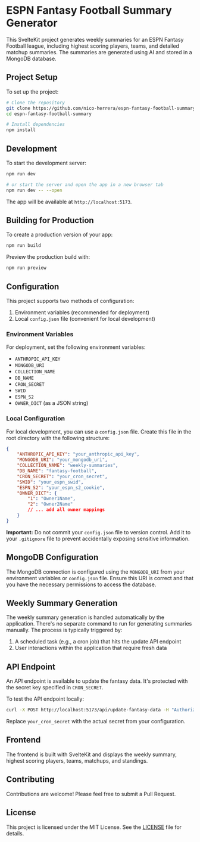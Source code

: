 # ESPN Fantasy Football Summary Generator

This SvelteKit project generates weekly summaries for an ESPN Fantasy Football league, including highest scoring players, teams, and detailed matchup summaries. The summaries are generated using AI and stored in a MongoDB database.

## Project Setup

To set up the project:

```bash
# Clone the repository
git clone https://github.com/nico-herrera/espn-fantasy-football-summary.git
cd espn-fantasy-football-summary

# Install dependencies
npm install
```

## Development

To start the development server:

```bash
npm run dev

# or start the server and open the app in a new browser tab
npm run dev -- --open
```

The app will be available at `http://localhost:5173`.

## Building for Production

To create a production version of your app:

```bash
npm run build
```

Preview the production build with:

```bash
npm run preview
```

## Configuration

This project supports two methods of configuration:

1. Environment variables (recommended for deployment)
2. Local `config.json` file (convenient for local development)

### Environment Variables

For deployment, set the following environment variables:

- `ANTHROPIC_API_KEY`
- `MONGODB_URI`
- `COLLECTION_NAME`
- `DB_NAME`
- `CRON_SECRET`
- `SWID`
- `ESPN_S2`
- `OWNER_DICT` (as a JSON string)

### Local Configuration

For local development, you can use a `config.json` file. Create this file in the root directory with the following structure:

```json
{
	"ANTHROPIC_API_KEY": "your_anthropic_api_key",
	"MONGODB_URI": "your_mongodb_uri",
	"COLLECTION_NAME": "weekly-summaries",
	"DB_NAME": "fantasy-football",
	"CRON_SECRET": "your_cron_secret",
	"SWID": "your_espn_swid",
	"ESPN_S2": "your_espn_s2_cookie",
	"OWNER_DICT": {
		"1": "Owner1Name",
		"2": "Owner2Name"
		// ... add all owner mappings
	}
}
```

**Important:** Do not commit your `config.json` file to version control. Add it to your `.gitignore` file to prevent accidentally exposing sensitive information.

## MongoDB Configuration

The MongoDB connection is configured using the `MONGODB_URI` from your environment variables or `config.json` file. Ensure this URI is correct and that you have the necessary permissions to access the database.

## Weekly Summary Generation

The weekly summary generation is handled automatically by the application. There's no separate command to run for generating summaries manually. The process is typically triggered by:

1. A scheduled task (e.g., a cron job) that hits the update API endpoint
2. User interactions within the application that require fresh data

## API Endpoint

An API endpoint is available to update the fantasy data. It's protected with the secret key specified in `CRON_SECRET`.

To test the API endpoint locally:

```bash
curl -X POST http://localhost:5173/api/update-fantasy-data -H "Authorization: Bearer your_cron_secret"
```

Replace `your_cron_secret` with the actual secret from your configuration.

## Frontend

The frontend is built with SvelteKit and displays the weekly summary, highest scoring players, teams, matchups, and standings.

## Contributing

Contributions are welcome! Please feel free to submit a Pull Request.

## License

This project is licensed under the MIT License. See the [LICENSE](LICENSE) file for details.
